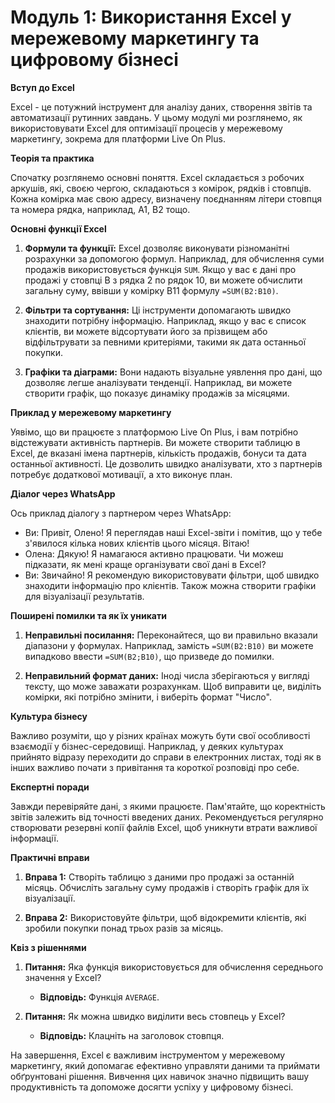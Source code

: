 # **Модуль 1: Використання Excel у мережевому маркетингу та цифровому бізнесі**

**Вступ до Excel**

Excel - це потужний інструмент для аналізу даних, створення звітів та автоматизації рутинних завдань. У цьому модулі ми розглянемо, як використовувати Excel для оптимізації процесів у мережевому маркетингу, зокрема для платформи Live On Plus.

**Теорія та практика**

Спочатку розглянемо основні поняття. Excel складається з робочих аркушів, які, своєю чергою, складаються з комірок, рядків і стовпців. Кожна комірка має свою адресу, визначену поєднанням літери стовпця та номера рядка, наприклад, A1, B2 тощо.

**Основні функції Excel**

1. **Формули та функції:** Excel дозволяє виконувати різноманітні розрахунки за допомогою формул. Наприклад, для обчислення суми продажів використовується функція `SUM`. Якщо у вас є дані про продажі у стовпці B з рядка 2 по рядок 10, ви можете обчислити загальну суму, ввівши у комірку B11 формулу `=SUM(B2:B10)`.

2. **Фільтри та сортування:** Ці інструменти допомагають швидко знаходити потрібну інформацію. Наприклад, якщо у вас є список клієнтів, ви можете відсортувати його за прізвищем або відфільтрувати за певними критеріями, такими як дата останньої покупки.

3. **Графіки та діаграми:** Вони надають візуальне уявлення про дані, що дозволяє легше аналізувати тенденції. Наприклад, ви можете створити графік, що показує динаміку продажів за місяцями.

**Приклад у мережевому маркетингу**

Уявімо, що ви працюєте з платформою Live On Plus, і вам потрібно відстежувати активність партнерів. Ви можете створити таблицю в Excel, де вказані імена партнерів, кількість продажів, бонуси та дата останньої активності. Це дозволить швидко аналізувати, хто з партнерів потребує додаткової мотивації, а хто виконує план.

**Діалог через WhatsApp**

Ось приклад діалогу з партнером через WhatsApp:

- Ви: Привіт, Олено! Я переглядав наші Excel-звіти і помітив, що у тебе з'явилося кілька нових клієнтів цього місяця. Вітаю!
- Олена: Дякую! Я намагаюся активно працювати. Чи можеш підказати, як мені краще організувати свої дані в Excel?
- Ви: Звичайно! Я рекомендую використовувати фільтри, щоб швидко знаходити інформацію про клієнтів. Також можна створити графіки для візуалізації результатів.

**Поширені помилки та як їх уникати**

1. **Неправильні посилання:** Переконайтеся, що ви правильно вказали діапазони у формулах. Наприклад, замість `=SUM(B2:B10)` ви можете випадково ввести `=SUM(B2;B10)`, що призведе до помилки.

2. **Неправильний формат даних:** Іноді числа зберігаються у вигляді тексту, що може заважати розрахункам. Щоб виправити це, виділіть комірки, які потрібно змінити, і виберіть формат "Число".

**Культура бізнесу**

Важливо розуміти, що у різних країнах можуть бути свої особливості взаємодії у бізнес-середовищі. Наприклад, у деяких культурах прийнято відразу переходити до справи в електронних листах, тоді як в інших важливо почати з привітання та короткої розповіді про себе.

**Експертні поради**

Завжди перевіряйте дані, з якими працюєте. Пам'ятайте, що коректність звітів залежить від точності введених даних. Рекомендується регулярно створювати резервні копії файлів Excel, щоб уникнути втрати важливої інформації.

**Практичні вправи**

1. **Вправа 1:** Створіть таблицю з даними про продажі за останній місяць. Обчисліть загальну суму продажів і створіть графік для їх візуалізації.

2. **Вправа 2:** Використовуйте фільтри, щоб відокремити клієнтів, які зробили покупки понад трьох разів за місяць.

**Квіз з рішеннями**

1. **Питання:** Яка функція використовується для обчислення середнього значення у Excel?
   - **Відповідь:** Функція `AVERAGE`.

2. **Питання:** Як можна швидко виділити весь стовпець у Excel?
   - **Відповідь:** Клацніть на заголовок стовпця.

На завершення, Excel є важливим інструментом у мережевому маркетингу, який допомагає ефективно управляти даними та приймати обґрунтовані рішення. Вивчення цих навичок значно підвищить вашу продуктивність та допоможе досягти успіху у цифровому бізнесі.